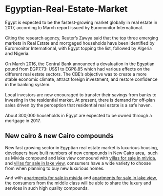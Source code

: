 # Egyptian-Real-Estate-Market
<p>Egypt is expected to be the fastest-growing market globally in real estate in 2017, according to March report issued by Euromonitor International.<br /><br />Citing the research agency, Reuter&rsquo;s Zawya said that the top three emerging markets in Real Estate and mortgaged households have been identified by Euromonitor International, with Egypt topping the list, followed by Algeria and Nigeria.<br /><br />On March 2016, the Central Bank announced a devaluation in the Egyptian pound from EGP7.73: US$1 to EGP8.85 which had various effects on the different real estate sectors. The CBE&rsquo;s objective was to create a more stable economic climate, attract foreign investment, and restore confidence in the banking system.<br /><br />Local investors are now encouraged to transfer their savings from banks to investing in the residential market. At present, there is demand for off-plan sales driven by the perception that residential real estate is a safe haven.<br /><br />About 300,000 households in Egypt are expected to be owned through a mortgage in 2017.</p>
<h2>New cairo &amp; new Cairo compounds</h2>
<p>New fast growing sector in Egyptian real estate market is luxurious housing, developers have built numbers of new compounds in New Cairo area,&nbsp; such as Mivida compound and lake view compound with <a href="https://www.myegyptrealestate.com/index.php/compound/villa-for-Sale-in-Mivida.phtml">villas for sale in mivida</a>, and <a href="https://www.myegyptrealestate.com/index.php/compound/villa-for-Sale-in-Lake%20View.phtml">villas for sale in lake view</a>, consumers have a wide variety to choose from when planning to buy new luxurious homes.</p>
<p>And with <a href="https://www.myegyptrealestate.com/index.php/compound/apartment-for-Sale-in-Mivida.phtml" target="_blank" rel="noopener">apartments for sale in mivida</a> and <a href="https://www.myegyptrealestate.com/index.php/compound/apartment-for-Sale-in-Lake%20View.phtml" target="_blank" rel="noopener">apartments for sale in lake view</a>, the consumers from the middle class will be able to share the luxury and services in such high quality compounds.</p>
